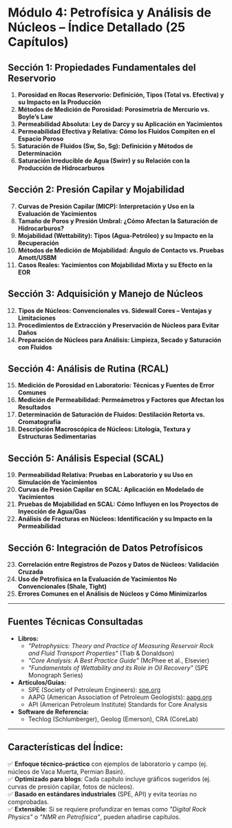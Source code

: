 # **Módulo 4: Petrofísica y Análisis de Núcleos – Índice Detallado (25 Capítulos)**  

## **Sección 1: Propiedades Fundamentales del Reservorio**  

1. **Porosidad en Rocas Reservorio: Definición, Tipos (Total vs. Efectiva) y su Impacto en la Producción**  
2. **Métodos de Medición de Porosidad: Porosimetría de Mercurio vs. Boyle’s Law**  
3. **Permeabilidad Absoluta: Ley de Darcy y su Aplicación en Yacimientos**  
4. **Permeabilidad Efectiva y Relativa: Cómo los Fluidos Compiten en el Espacio Poroso**  
5. **Saturación de Fluidos (Sw, So, Sg): Definición y Métodos de Determinación**  
6. **Saturación Irreducible de Agua (Swirr) y su Relación con la Producción de Hidrocarburos**  

## **Sección 2: Presión Capilar y Mojabilidad**  

7. **Curvas de Presión Capilar (MICP): Interpretación y Uso en la Evaluación de Yacimientos**  
8. **Tamaño de Poros y Presión Umbral: ¿Cómo Afectan la Saturación de Hidrocarburos?**  
9. **Mojabilidad (Wettability): Tipos (Agua-Petróleo) y su Impacto en la Recuperación**  
10. **Métodos de Medición de Mojabilidad: Ángulo de Contacto vs. Pruebas Amott/USBM**  
11. **Casos Reales: Yacimientos con Mojabilidad Mixta y su Efecto en la EOR**  

## **Sección 3: Adquisición y Manejo de Núcleos**  

12. **Tipos de Núcleos: Convencionales vs. Sidewall Cores – Ventajas y Limitaciones**  
13. **Procedimientos de Extracción y Preservación de Núcleos para Evitar Daños**  
14. **Preparación de Núcleos para Análisis: Limpieza, Secado y Saturación con Fluidos**  

## **Sección 4: Análisis de Rutina (RCAL)**  

15. **Medición de Porosidad en Laboratorio: Técnicas y Fuentes de Error Comunes**  
16. **Medición de Permeabilidad: Permeámetros y Factores que Afectan los Resultados**  
17. **Determinación de Saturación de Fluidos: Destilación Retorta vs. Cromatografía**  
18. **Descripción Macroscópica de Núcleos: Litología, Textura y Estructuras Sedimentarias**  

## **Sección 5: Análisis Especial (SCAL)**  

19. **Permeabilidad Relativa: Pruebas en Laboratorio y su Uso en Simulación de Yacimientos**  
20. **Curvas de Presión Capilar en SCAL: Aplicación en Modelado de Yacimientos**  
21. **Pruebas de Mojabilidad en SCAL: Cómo Influyen en los Proyectos de Inyección de Agua/Gas**  
22. **Análisis de Fracturas en Núcleos: Identificación y su Impacto en la Permeabilidad**  

## **Sección 6: Integración de Datos Petrofísicos**  

23. **Correlación entre Registros de Pozos y Datos de Núcleos: Validación Cruzada**  
24. **Uso de Petrofísica en la Evaluación de Yacimientos No Convencionales (Shale, Tight)**  
25. **Errores Comunes en el Análisis de Núcleos y Cómo Minimizarlos**  

---

## **Fuentes Técnicas Consultadas**  

- **Libros:**  
  - *"Petrophysics: Theory and Practice of Measuring Reservoir Rock and Fluid Transport Properties"* (Tiab & Donaldson)  
  - *"Core Analysis: A Best Practice Guide"* (McPhee et al., Elsevier)  
  - *"Fundamentals of Wettability and its Role in Oil Recovery"* (SPE Monograph Series)  
- **Artículos/Guías:**  
  - SPE (Society of Petroleum Engineers): [spe.org](https://www.spe.org)  
  - AAPG (American Association of Petroleum Geologists): [aapg.org](https://www.aapg.org)  
  - API (American Petroleum Institute) Standards for Core Analysis  
- **Software de Referencia:**  
  - Techlog (Schlumberger), Geolog (Emerson), CRA (CoreLab)  

---

## **Características del Índice:**  

✅ **Enfoque técnico-práctico** con ejemplos de laboratorio y campo (ej. núcleos de Vaca Muerta, Permian Basin).  
✅ **Optimizado para blogs**: Cada capítulo incluye gráficos sugeridos (ej. curvas de presión capilar, fotos de núcleos).  
✅ **Basado en estándares industriales** (SPE, API) y evita teorías no comprobadas.  
✅ **Extensible**: Si se requiere profundizar en temas como *"Digital Rock Physics"* o *"NMR en Petrofísica"*, pueden añadirse capítulos.  
